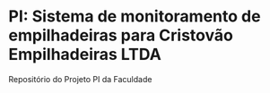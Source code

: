 # PI: Sistema de monitoramento de empilhadeiras para Cristovão Empilhadeiras LTDA
Repositório do Projeto PI da Faculdade

